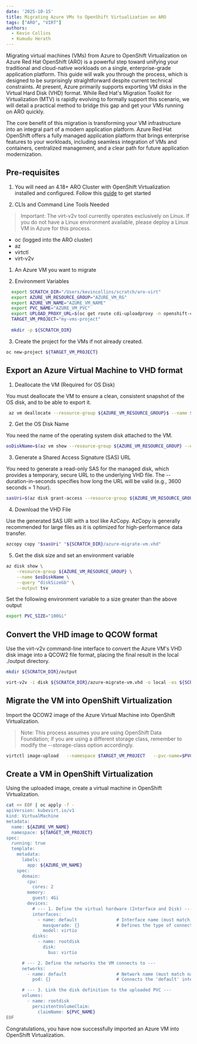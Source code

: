 ```yaml
---
date: '2025-10-15'
title: Migrating Azure VMs to OpenShift Virtualization on ARO
tags: ["ARO", "VIRT"]
authors:
  - Kevin Collins
  - Kumudu Herath
---
```


Migrating virtual machines (VMs) from Azure to OpenShift Virtualization on Azure Red Hat OpenShift (ARO) is a powerful step toward unifying your traditional and cloud-native workloads on a single, enterprise-grade application platform. This guide will walk you through the process, which is designed to be surprisingly straightforward despite current technical constraints. At present, Azure primarily supports exporting VM disks in the Virtual Hard Disk (VHD) format. While Red Hat's Migration Toolkit for Virtualization (MTV) is rapidly evolving to formally support this scenario, we will detail a practical method to bridge this gap and get your VMs running on ARO quickly.

The core benefit of this migration is transforming your VM infrastructure into an integral part of a modern application platform. Azure Red Hat OpenShift offers a fully managed application platform that brings enterprise features to your workloads, including seamless integration of VMs and containers, centralized management, and a clear path for future application modernization. 

## Pre-requisites

1. You will need an 4.18+ ARO Cluster with OpenShift Virtualization installed and configured.   Follow this [guide](/experts/aro/aro-virt/) to get started

1. CLIs and Command Line Tools Needed
  >Important: The virt-v2v tool currently operates exclusively on Linux. If you do not have a Linux environment available, please deploy a Linux VM in Azure for this process.

  * oc (logged into the ARO cluster)
  * az
  * virtctl
  * virt-v2v 

1. An Azure VM you want to migrate

1. Environment Variables
```bash
  export SCRATCH_DIR="/Users/kevincollins/scratch/aro-virt"
  export AZURE_VM_RESOURCE_GROUP="AZURE_VM_RG"
  export AZURE_VM_NAME="AZURE_VM_NAME"
  export PVC_NAME="AZURE_VM_PVC"
  export UPLOAD_PROXY_URL=$(oc get route cdi-uploadproxy -n openshift-cnv -o jsonpath='{.spec.host}')
  TARGET_VM_PROJECT="my-vms-project"
  
  mkdir -p ${SCRATCH_DIR}
```

3. Create the project for the VMs if not already created.

```bash
oc new-project ${TARGET_VM_PROJECT}
```

## Export an Azure Virtual Machine to VHD format

1. Deallocate the VM (Required for OS Disk)

You must deallocate the VM to ensure a clean, consistent snapshot of the OS disk, and to be able to export it.	

```bash
 az vm deallocate --resource-group ${AZURE_VM_RESOURCE_GROUP}$ --name ${AZURE_VM_NAME}
```

2. Get the OS Disk Name

You need the name of the operating system disk attached to the VM.

```bash
osDiskName=$(az vm show --resource-group ${AZURE_VM_RESOURCE_GROUP} --name  ${AZURE_VM_NAME} --query "storageProfile.osDisk.name" -o tsv)
```

3. Generate a Shared Access Signature (SAS) URL

You need to generate a read-only SAS for the managed disk, which provides a temporary, secure URL to the underlying VHD file. The --duration-in-seconds specifies how long the URL will be valid (e.g., 3600 seconds = 1 hour).

```bash
sasUri=$(az disk grant-access --resource-group ${AZURE_VM_RESOURCE_GROUP} --name ${osDiskName} --duration-in-seconds 3600 --access-level Read --query [accessSas] -o tsv)
```

4. Download the VHD File

Use the generated SAS URI with a tool like AzCopy.  AzCopy is generally recommended for large files as it is optimized for high-performance data transfer.

```bash
azcopy copy "$sasUri" "${SCRATCH_DIR}/azure-migrate-vm.vhd"
```

5. Get the disk size and set an environment variable

```bash
az disk show \
    -resource-group ${AZURE_VM_RESOURCE_GROUP} \
    --name $osDiskName \
    --query "diskSizeGb" \
    --output tsv
```

Set the following environment variable to a size greater than the above output

```bash
export PVC_SIZE="100Gi"
```

## Convert the VHD image to QCOW format
Use the virt-v2v command-line interface to convert the Azure VM's VHD disk image into a QCOW2 file format, placing the final result in the local ./output directory.

```bash
mkdir ${SCRATCH_DIR}/output

virt-v2v -i disk ${SCRATCH_DIR}/azure-migrate-vm.vhd -o local -os ${SCRATCH_DIR}/output -of qcow2
```

## Migrate the VM into OpenShift Virtualization

Import the QCOW2 image of the Azure Virtual Machine into OpenShift Virtualization.

>Note: This process assumes you are using OpenShift Data Foundation; if you are using a different storage class, remember to modify the --storage-class option accordingly.

```bash
virtctl image-upload   --namespace $TARGET_VM_PROJECT   --pvc-name=$PVC_NAME   --pvc-size=$PVC_SIZE   --image-path=$IMAGE_PATH   --uploadproxy-url=$UPLOAD_PROXY_URL   --access-mode=ReadWriteOnce --storage-class=ocs-storagecluster-ceph-rbd
```

## Create a VM in OpenShift Virtualization

Using the uploaded image, create a virtual machine in OpenShift Virtualization.

```bash
cat << EOF | oc apply -f -
apiVersion: kubevirt.io/v1
kind: VirtualMachine
metadata:
  name: ${AZURE_VM_NAME}
  namespace: ${TARGET_VM_PROJECT}
spec:
  running: true
  template:
    metadata:
      labels:
        app: ${AZURE_VM_NAME}
    spec:
      domain:
        cpu:
          cores: 2
        memory:
          guest: 4Gi
        devices:
          # --- 1. Define the virtual hardware (Interface and Disk) ---
          interfaces:
            - name: default               # Interface name (must match name in networks block)
              masquerade: {}              # Defines the type of connectivity (NAT to Pod Network)
              model: virtio
          disks:
            - name: rootdisk
              disk:
                bus: virtio

      # --- 2. Define the networks the VM connects to ---
      networks:
        - name: default                   # Network name (must match name in interfaces block)
          pod: {}                         # Connects the 'default' interface to the Pod network

      # --- 3. Link the disk definition to the uploaded PVC ---
      volumes:
        - name: rootdisk
          persistentVolumeClaim:
            claimName: ${PVC_NAME}
EOF
```

Congratulations, you have now successfully imported an Azure VM into OpenShift Virtualization.